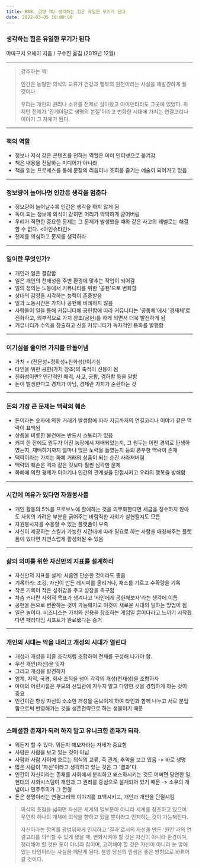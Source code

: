 ```yaml
---
title: B08. 경영 책/ 생각하는 힘은 유일한 무기가 된다
date: 2022-03-05 10:00:00
---
```


### 생각하는 힘은 유일한 무기가 된다
야마구치 요헤이 지음 / 구수진 옮김 (2019년 12월)

---

> 강추하는 책!
>
> 인간은 농밀한 의식의 교류가 건강과 행복의 원천이라는 사실을 재발견하게 될 것이다
>
> 우리는 개인의 권리나 소유를 전제로 살아왔고 아이덴티티도 그곳에 있었다. 하지만 전제가 '관계야말로 생명의 본질'이라고 변화한 시대에 가치는 연결고리나 이야기 그 자체가 된다.
---

### 책의 역할
- 정보나 지식 같은 콘텐츠를 전하는 역할은 이미 인터넷으로 옮겨감
- 책은 내용을 전달하는 미디어가 아니라
- 책을 읽는 프로세스를 통해 문장의 리듬이나 조회를 즐기는 예술이 되어가고 있음

---

### 정보량이 늘어나면 인간은 생각을 멈춘다
- 정보량이 늘어날수록 인간은 생각을 하지 않게 됨
- 독이 되는 정보에 의식이 갇히면 머리가 딱딱하게 굳어버림
-  우리가 직면한 중요한 문제는 그 문제가 발생했을 때와 같은 사고의 레벨로는 해결할 수 없다. <아인슈타인>
- 전제를 의심하고 문제를 생각하라
---

### 일이란 무엇인가?
- 개인과 일은 결합함
- 일은 개인의 천재성을 주변 환경에 맞추는 작업이 되어감
- 일의 정의는 노동에서 커뮤니티를 위한 '공헌'으로 변화함
- 상대의 감정을 지각하는 능력이 존중받음
- 일과 노동시간은 가치나 공헌에 비례하지 않음
- 사람들이 일을 통해 커뮤니티에 공헌함에 따라 커뮤니티는 '공동체'에서 '경제체'로 진화하고, 외부적으로 가치 창조(공헌)를 하게 되면서 더욱 발전하게 됨
- 커뮤니티가 수익을 창출하고 신흥 커뮤니티가 독자적인 통화를 발행함

---

### 이기심을 줄이면 가치를 만들어냄
- 가치 = (전문성+정확성+친화성)/이기심
- 타인을 위한 공헌(가치 창조)의 축적이 신용이 됨
- 친화성이란? 인간적인 매력, 사교, 궁합, 겸허함 등을 말함
- 돈이 발생한다고 경제가 아님, 경제란 가치가 순환하는 것

---

### 돈의 가장 큰 문제는 맥락의 훼손
- 돈이라는 숫자에 의한 거래가 발생함에 따라 지금까지의 연결고리나 이야기 같은 맥락이 표백됨
- 상품을 비롯한 물건에는 반드시 스토리가 있음
- 커피 한 잔에도 원두가 어떤 농장에서 재배되었는지, 그 원두는 어떤 경위로 탄생하였는지, 재배하기까지 얼마나 많은 노력을 들였는지 등의 풍부한 맥락이 존재
- 맥락이라는 가치는 화폐 거래의 상품이 되는 순간 사라져버림
- 맥락의 훼손은 격차 같은 것보다 훨씬 심각한 문제
- 화폐에 의한 경제가 이야기나 인간의 관계성을 단절시키고 우리의 행복을 방해함

---

### 시간에 여유가 있다면 자원봉사를
- 개인 활동의 5%를 프로보노에 할애하는 것을 의무화한다면 세금을 징수하지 않아도 사회의 가려운 부분을 긁어주는 바람직한 사회가 실현될지도 모름
- 자원봉사자를 수용할 수 있는 플랫폼이 부족
- 자신이 제공하는 스킬과 가능한 시간대에 따라 필요로 하는 사람을 매칭해주는 플랫폼이 있다면 자연스럽게 활성화될 수 있음

---

### 삶의 의미를 위한 자신만의 지표를 설계하라
- 자신만의 지표를 설계: 처음엔 단순한 것이라도 좋음
- 기록하라: 조깅, 자신이 만든 레시피를 올리거나, 채소를 기르고 수확량을 기록
- 작은 기록이 작은 성취감을 주고 성장을 촉구함
- 차츰 커다란 사회적 목표가 생겨나고 '타인에게 공헌해보자'라는 생각에 이름
- 공헌을 돈으로 변환하는 것이 가능해지고 이것이 새로운 시대의 일하는 방법이 됨
- 일은 놀이다. 비즈니스는 가치와 신용을 창조하는 게임일 뿐이다라고 느끼기 시작했다면 패러다임 시프트가 완료됐다는 증거

---

### 개인의 시대는 막을 내리고 개성의 시대가 열린다
- 개성과 개성을 퍼즐 조각처럼 조합하여 전체를 구성해 나가야 함.
- 우선 개인(자신)을 잊자
- 그리고 개성을 발견하자
- 업계, 지역, 국경, 회사 조직을 넘어 각각의 개성(천재성)을 조합하자
- 아이의 어린시절은 부모의 선입관에 가두지 말고 다양한 것을 경험하게 하는 것이 중요
- 인간이란 항상 자신의 소소한 개성을 돋보이게 하여 타인과 함께 나누고 서로 분업함으로써 번영해가는 것을 생존전략으로 하는 생물이기 때문

---

### 스폐셜한 존재가 되려 하지 말고 유니크한 존재가 되라.
- 뭐든지 할 수 있다. 뭐든지 해보자라는 자세가 중요함
- 사람은 사람을 보고 있는 것이 아님
- 사람과 사람 사이에 흐르는 의식의 교류, 즉 관계, 추억을 보고 있음 -> 바로 생명
- 많은 사람이 '자신'이라고 생각하고 있는 것은 그 '결과'다.
- 인간이 자신이라는 존재를 사회에서 분리하고 왜소화시키는 것도 어쩌면 당연한 일, 현대의 사회시스템이 개인과 그 권리를 중심으로 설계되어 있기 때문 -> 소유의 개념이나 민주주의가 그 전형
- 돈은 생명이라는 연결고리와 이야기를 표백시키고, 개인과 개인을 단절시킴
> 의식의 초점을 넓히면 자신은 세계의 일부분이 아니라 세계를 창조하고 있으며 우연히 하나의 개체에 의식을 향하고 있을 뿐이라고 인지하는 것이 가능해진다.
>
> 자신이라는 정의를 광범위하게 인지하고 '결과'로서의 자신을 만든 '원인'과의 연결고리를 의식할 수 있게 됐을 때, 변화시켜야 할 것은 자신이 아니라 환경이며, 정리해야 할 것은 옷이 아니라 집이며, 고려해야 할 것은 자신이 아니라 눈 앞에 있는 타인이라는 사실을 깨닫게 된다. 분영 당신의 인생은 좋은 방향으로 바뀌어갈 것이다.


